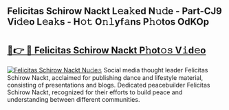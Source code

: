 ## Felicitas Schirow Nackt L𝚎a𝚔ed N𝚞𝚍e - Part-CJ9 Vi𝚍𝚎o L𝚎a𝚔s - H𝚘𝚝 O𝚗𝚕yf𝚊ns P𝚑𝚘tos OdKOp

# <h2><a href="http://kf1j5q.oniu.top/?m=Felicitas+Schirow+Nackt">🔗👉 🔴 Felicitas Schirow Nackt P𝚑ot𝚘𝚜 V𝚒d𝚎o</a></h2>

[![Felicitas Schirow Nackt Nu𝚍e𝚜](https://i.imgur.com/0qMVB7G.gif)](http://kf1j5q.oniu.top/?m=Felicitas+Schirow+Nackt)
Social media thought leader Felicitas Schirow Nackt, acclaimed for publishing dance and lifestyle material, consisting of presentations and blogs. Dedicated peacebuilder Felicitas Schirow Nackt, recognized for their efforts to build peace and understanding between different communities.  
